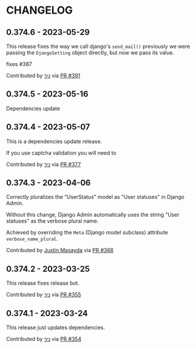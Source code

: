 CHANGELOG
=========

0.374.6 - 2023-05-29
--------------------

This release fixes the way we call django's `send_mail()` previously
we were passing the `DjangoSetting` object directly, but now we pass its value.

fixes #387

Contributed by [ניר](https://github.com/nrbnlulu) via [PR #391](https://github.com/nrbnlulu/strawberry-django-auth/pull/391/)


0.374.5 - 2023-05-16
--------------------

Dependencies update

0.374.4 - 2023-05-07
--------------------

This is a dependencies update release.

If you use captcha validation you will need to

Contributed by [ניר](https://github.com/nrbnlulu) via [PR #377](https://github.com/nrbnlulu/strawberry-django-auth/pull/377/)


0.374.3 - 2023-04-06
--------------------

Correctly pluralizes the "UserStatus" model as "User statuses" in Django Admin.

Without this change, Django Admin automatically uses the string "User statuses" as the verbose plural name.

Achieved by overriding the `Meta` (Django model subclass) attribute `verbose_name_plural`.

Contributed by [Justin Masayda](https://github.com/keysmusician) via [PR #368](https://github.com/nrbnlulu/strawberry-django-auth/pull/368/)


0.374.2 - 2023-03-25
--------------------

This release fixes release bot.

Contributed by [ניר](https://github.com/nrbnlulu) via [PR #355](https://github.com/nrbnlulu/strawberry-django-auth/pull/355/)


0.374.1 - 2023-03-24
--------------------

This release just updates dependencies.

Contributed by [ניר](https://github.com/nrbnlulu) via [PR #354](https://github.com/nrbnlulu/strawberry-django-auth/pull/354/)
